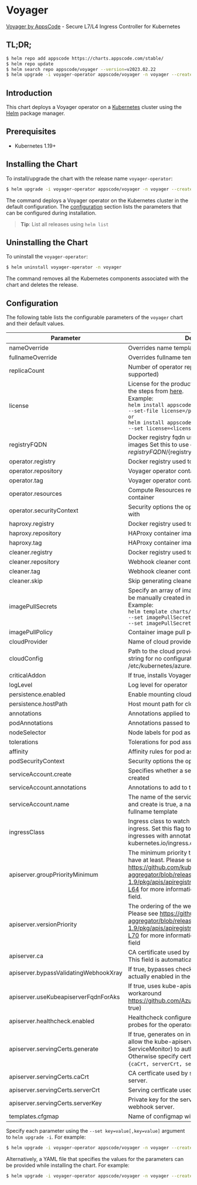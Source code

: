 # Voyager

[Voyager by AppsCode](https://github.com/voyagermesh) - Secure L7/L4 Ingress Controller for Kubernetes

## TL;DR;

```bash
$ helm repo add appscode https://charts.appscode.com/stable/
$ helm repo update
$ helm search repo appscode/voyager --version=v2023.02.22
$ helm upgrade -i voyager-operator appscode/voyager -n voyager --create-namespace --version=v2023.02.22
```

## Introduction

This chart deploys a Voyager operator on a [Kubernetes](http://kubernetes.io) cluster using the [Helm](https://helm.sh) package manager.

## Prerequisites

- Kubernetes 1.19+

## Installing the Chart

To install/upgrade the chart with the release name `voyager-operator`:

```bash
$ helm upgrade -i voyager-operator appscode/voyager -n voyager --create-namespace --version=v2023.02.22
```

The command deploys a Voyager operator on the Kubernetes cluster in the default configuration. The [configuration](#configuration) section lists the parameters that can be configured during installation.

> **Tip**: List all releases using `helm list`

## Uninstalling the Chart

To uninstall the `voyager-operator`:

```bash
$ helm uninstall voyager-operator -n voyager
```

The command removes all the Kubernetes components associated with the chart and deletes the release.

## Configuration

The following table lists the configurable parameters of the `voyager` chart and their default values.

|               Parameter               |                                                                                                                                                                     Description                                                                                                                                                                     |                  Default                  |
|---------------------------------------|-----------------------------------------------------------------------------------------------------------------------------------------------------------------------------------------------------------------------------------------------------------------------------------------------------------------------------------------------------|-------------------------------------------|
| nameOverride                          | Overrides name template                                                                                                                                                                                                                                                                                                                             | <code>""</code>                           |
| fullnameOverride                      | Overrides fullname template                                                                                                                                                                                                                                                                                                                         | <code>""</code>                           |
| replicaCount                          | Number of operator replicas to create (only 1 is supported)                                                                                                                                                                                                                                                                                         | <code>1</code>                            |
| license                               | License for the product. Get a license by following the steps from [here](https://voyagermesh.com/docs/latest/setup/install#get-a-trial-license). <br> Example: <br> `helm install appscode/voyager \` <br> `--set-file license=/path/to/license/file` <br> `or` <br> `helm install appscode/voyager \` <br> `--set license=<license file content>` | <code>""</code>                           |
| registryFQDN                          | Docker registry fqdn used to pull KubeDB related images Set this to use docker registry hosted at ${registryFQDN}/${registry}/${image}                                                                                                                                                                                                              | <code>ghcr.io</code>                      |
| operator.registry                     | Docker registry used to pull Voyager operator image                                                                                                                                                                                                                                                                                                 | <code>voyagermesh</code>                  |
| operator.repository                   | Voyager operator container image                                                                                                                                                                                                                                                                                                                    | <code>voyager</code>                      |
| operator.tag                          | Voyager operator container image tag                                                                                                                                                                                                                                                                                                                | <code>""</code>                           |
| operator.resources                    | Compute Resources required by the operator container                                                                                                                                                                                                                                                                                                | <code>{}</code>                           |
| operator.securityContext              | Security options the operator container should run with                                                                                                                                                                                                                                                                                             | <code>{}</code>                           |
| haproxy.registry                      | Docker registry used to pull HAProxy image                                                                                                                                                                                                                                                                                                          | <code>voyagermesh</code>                  |
| haproxy.repository                    | HAProxy container image                                                                                                                                                                                                                                                                                                                             | <code>haproxy</code>                      |
| haproxy.tag                           | HAProxy container image tag                                                                                                                                                                                                                                                                                                                         | <code>2.6-alpine</code>                   |
| cleaner.registry                      | Docker registry used to pull Webhook cleaner image                                                                                                                                                                                                                                                                                                  | <code>appscode</code>                     |
| cleaner.repository                    | Webhook cleaner container image                                                                                                                                                                                                                                                                                                                     | <code>kubectl</code>                      |
| cleaner.tag                           | Webhook cleaner container image tag                                                                                                                                                                                                                                                                                                                 | <code>v1.24</code>                        |
| cleaner.skip                          | Skip generating cleaner YAML                                                                                                                                                                                                                                                                                                                        | <code>false</code>                        |
| imagePullSecrets                      | Specify an array of imagePullSecrets. Secrets must be manually created in the namespace. <br> Example: <br> `helm template charts/Voyager \` <br> `--set imagePullSecrets[0].name=sec0 \` <br> `--set imagePullSecrets[1].name=sec1`                                                                                                                | <code>[]</code>                           |
| imagePullPolicy                       | Container image pull policy                                                                                                                                                                                                                                                                                                                         | <code>IfNotPresent</code>                 |
| cloudProvider                         | Name of cloud provider                                                                                                                                                                                                                                                                                                                              | <code></code>                             |
| cloudConfig                           | Path to the cloud provider configuration file. Empty string for no configuration file. For azure use /etc/kubernetes/azure.json                                                                                                                                                                                                                     | <code>''</code>                           |
| criticalAddon                         | If true, installs Voyager operator as critical addon                                                                                                                                                                                                                                                                                                | <code>false</code>                        |
| logLevel                              | Log level for operator                                                                                                                                                                                                                                                                                                                              | <code>3</code>                            |
| persistence.enabled                   | Enable mounting cloud config                                                                                                                                                                                                                                                                                                                        | <code>false</code>                        |
| persistence.hostPath                  | Host mount path for cloud config                                                                                                                                                                                                                                                                                                                    | <code>/etc/kubernetes</code>              |
| annotations                           | Annotations applied to operator deployment                                                                                                                                                                                                                                                                                                          | <code>{}</code>                           |
| podAnnotations                        | Annotations passed to operator pod(s).                                                                                                                                                                                                                                                                                                              | <code>{}</code>                           |
| nodeSelector                          | Node labels for pod assignment                                                                                                                                                                                                                                                                                                                      | <code>{"kubernetes.io/os":"linux"}</code> |
| tolerations                           | Tolerations for pod assignment                                                                                                                                                                                                                                                                                                                      | <code>[]</code>                           |
| affinity                              | Affinity rules for pod assignment                                                                                                                                                                                                                                                                                                                   | <code>{}</code>                           |
| podSecurityContext                    | Security options the operator pod should run with.                                                                                                                                                                                                                                                                                                  | <code>{"fsGroup":65535}</code>            |
| serviceAccount.create                 | Specifies whether a service account should be created                                                                                                                                                                                                                                                                                               | <code>true</code>                         |
| serviceAccount.annotations            | Annotations to add to the service account                                                                                                                                                                                                                                                                                                           | <code>{}</code>                           |
| serviceAccount.name                   | The name of the service account to use. If not set and create is true, a name is generated using the fullname template                                                                                                                                                                                                                              | <code></code>                             |
| ingressClass                          | Ingress class to watch for. If empty, it handles all ingress. Set this flag to 'voyager' to handle only ingresses with annotation kubernetes.io/ingress.class=voyager.                                                                                                                                                                              | <code></code>                             |
| apiserver.groupPriorityMinimum        | The minimum priority the webhook api group should have at least. Please see https://github.com/kubernetes/kube-aggregator/blob/release-1.9/pkg/apis/apiregistration/v1beta1/types.go#L58-L64 for more information on proper values of this field.                                                                                                   | <code>10000</code>                        |
| apiserver.versionPriority             | The ordering of the webhook api inside of the group. Please see https://github.com/kubernetes/kube-aggregator/blob/release-1.9/pkg/apis/apiregistration/v1beta1/types.go#L66-L70 for more information on proper values of this field                                                                                                                | <code>15</code>                           |
| apiserver.ca                          | CA certificate used by the Kubernetes api server. This field is automatically assigned by the operator.                                                                                                                                                                                                                                             | <code>not-ca-cert</code>                  |
| apiserver.bypassValidatingWebhookXray | If true, bypasses checks that validating webhook is actually enabled in the Kubernetes cluster.                                                                                                                                                                                                                                                     | <code>false</code>                        |
| apiserver.useKubeapiserverFqdnForAks  | If true, uses kube-apiserver FQDN for AKS cluster to workaround https://github.com/Azure/AKS/issues/522 (default true)                                                                                                                                                                                                                              | <code>true</code>                         |
| apiserver.healthcheck.enabled         | Healthcheck configures the readiness and liveliness probes for the operator pod.                                                                                                                                                                                                                                                                    | <code>false</code>                        |
| apiserver.servingCerts.generate       | If true, generates on install/upgrade the certs that allow the kube-apiserver (and potentially ServiceMonitor) to authenticate operators pods. Otherwise specify certs in `apiserver.servingCerts.{caCrt, serverCrt, serverKey}`.                                                                                                                   | <code>true</code>                         |
| apiserver.servingCerts.caCrt          | CA certficate used by serving certificate of webhook server.                                                                                                                                                                                                                                                                                        | <code>""</code>                           |
| apiserver.servingCerts.serverCrt      | Serving certficate used by webhook server.                                                                                                                                                                                                                                                                                                          | <code>""</code>                           |
| apiserver.servingCerts.serverKey      | Private key for the serving certificate used by webhook server.                                                                                                                                                                                                                                                                                     | <code>""</code>                           |
| templates.cfgmap                      | Name of configmap with custom templates                                                                                                                                                                                                                                                                                                             | <code></code>                             |


Specify each parameter using the `--set key=value[,key=value]` argument to `helm upgrade -i`. For example:

```bash
$ helm upgrade -i voyager-operator appscode/voyager -n voyager --create-namespace --version=v2023.02.22 --set replicaCount=1
```

Alternatively, a YAML file that specifies the values for the parameters can be provided while
installing the chart. For example:

```bash
$ helm upgrade -i voyager-operator appscode/voyager -n voyager --create-namespace --version=v2023.02.22 --values values.yaml
```
